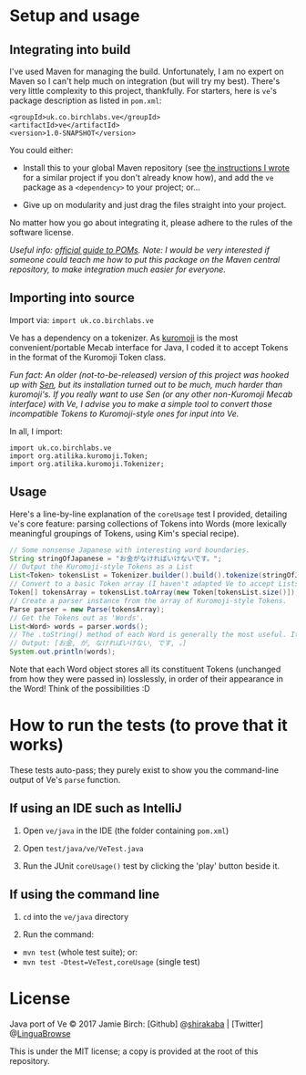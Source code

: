 # Setup and usage

## Integrating into build

I've used Maven for managing the build. Unfortunately, I am no expert on Maven so I can't help much on integration (but will try my best). There's very little complexity to this project, thankfully. For starters, here is `ve`'s package description as listed in `pom.xml`:

```
<groupId>uk.co.birchlabs.ve</groupId>
<artifactId>ve</artifactId>
<version>1.0-SNAPSHOT</version>
```

You could either:

  * Install this to your global Maven repository (see [the instructions I wrote](https://github.com/shirakaba/sen-mavenized/blob/master/README.md) for a similar project if you don't already know how), and add the `ve` package as a `<dependency>` to your project; or...

  * Give up on modularity and just drag the files straight into your project.
  
No matter how you go about integrating it, please adhere to the rules of the software license.

*Useful info: [official guide to POMs](https://maven.apache.org/guides/introduction/introduction-to-the-pom.html).*
*Note: I would be very interested if someone could teach me how to put this package on the Maven central repository, to make integration much easier for everyone.*
  
## Importing into source

Import via: `import uk.co.birchlabs.ve`

Ve has a dependency on a tokenizer. As [kuromoji](https://github.com/atilika/kuromoji) is the most convenient/portable Mecab interface for Java, I coded it to accept Tokens in the format of the Kuromoji Token class.

*Fun fact: An older (not-to-be-released) version of this project was hooked up with [Sen](https://github.com/shirakaba/sen-mavenized), but its installation turned out to be much, much harder than kuromoji's. If you really want to use Sen (or any other non-Kuromoji Mecab interface) with Ve, I advise you to make a simple tool to convert those incompatible Tokens to Kuromoji-style ones for input into Ve.*

In all, I import:

```
import uk.co.birchlabs.ve
import org.atilika.kuromoji.Token;
import org.atilika.kuromoji.Tokenizer;
```

## Usage

Here's a line-by-line explanation of the `coreUsage` test I provided, detailing `Ve`'s core feature: parsing collections of Tokens into Words (more lexically meaningful groupings of Tokens, using Kim's special recipe).

``` java
// Some nonsense Japanese with interesting word boundaries.
String stringOfJapanese = "お金がなければいけないです。";
// Output the Kuromoji-style Tokens as a List
List<Token> tokensList = Tokenizer.builder().build().tokenize(stringOfJapanese);
// Convert to a basic Token array (I haven't adapted Ve to accept Lists of Tokens)
Token[] tokensArray = tokensList.toArray(new Token[tokensList.size()]);
// Create a parser instance from the array of Kuromoji-style Tokens.
Parse parser = new Parse(tokensArray);
// Get the Tokens out as 'Words'.
List<Word> words = parser.words();
// The .toString() method of each Word is generally the most useful. It shows the surface form of the Tokens.
// Output: [お金, が, なければいけない, です, 。]
System.out.println(words);
```

Note that each Word object stores all its constituent Tokens (unchanged from how they were passed in) losslessly, in order of their appearance in the Word! Think of the possibilities :D

# How to run the tests (to prove that it works)

These tests auto-pass; they purely exist to show you the command-line output of Ve's `parse` function.

## If using an IDE such as IntelliJ

1. Open `ve/java` in the IDE (the folder containing `pom.xml`)

2. Open `test/java/ve/VeTest.java`

3. Run the JUnit `coreUsage()` test by clicking the 'play' button beside it.

## If using the command line

1. `cd` into the `ve/java` directory

2. Run the command:
  * `mvn test` (whole test suite); or:
  * `mvn test -Dtest=VeTest,coreUsage` (single test)

# License

Java port of Ve © 2017 Jamie Birch: [Github] @[shirakaba](https://github.com/shirakaba) | [Twitter] @[LinguaBrowse](https://twitter.com/LinguaBrowse)

This is under the MIT license; a copy is provided at the root of this repository.
